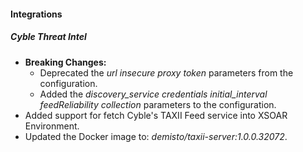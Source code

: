 
#### Integrations
##### Cyble Threat Intel
- **Breaking Changes:**
    - Deprecated the *url* *insecure* *proxy* *token* parameters from the configuration.
    - Added the *discovery_service* *credentials* *initial_interval* *feedReliability* *collection* parameters to the configuration.
- Added support for fetch Cyble's TAXII Feed service into XSOAR Environment.
- Updated the Docker image to: *demisto/taxii-server:1.0.0.32072*.